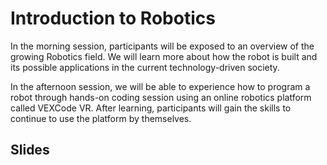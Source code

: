 # Introduction to Robotics

In the morning session, participants will be exposed to an overview of the growing Robotics field. 
We will learn more about how the robot is built and its possible applications in the current technology-driven society.

In the afternoon session, we will be able to experience how to program a robot through 
hands-on coding session using an online robotics platform called VEXCode VR. 
After learning, participants will gain the skills to continue to use the platform by themselves.

## Slides
